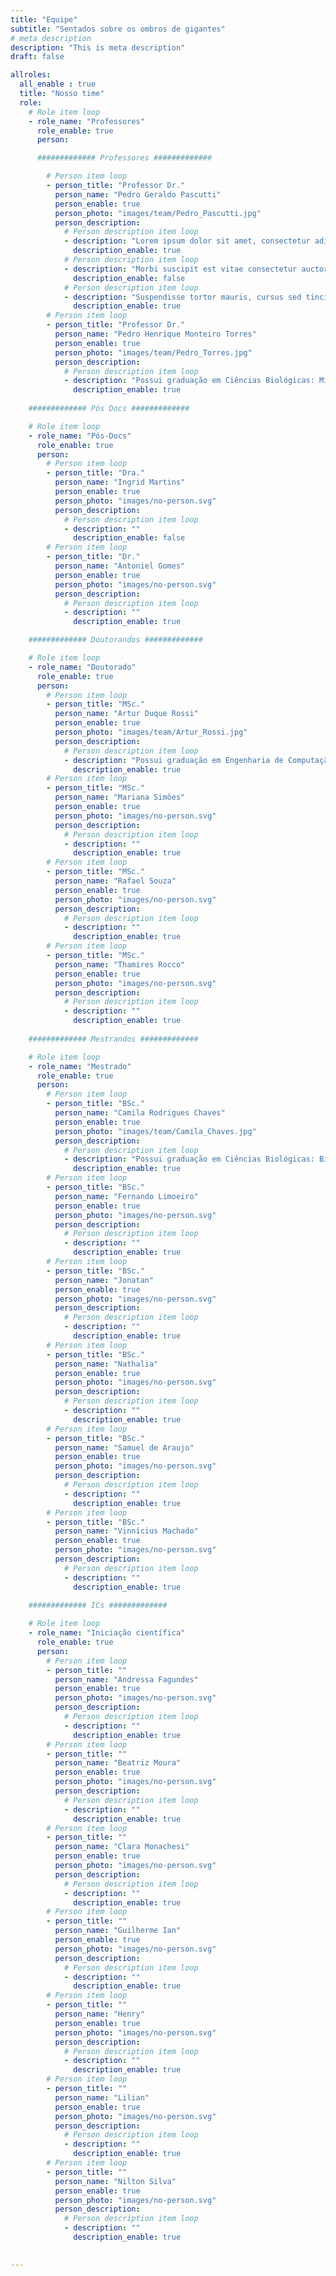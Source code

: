```yaml
---
title: "Equipe"
subtitle: "Sentados sobre os ombros de gigantes"
# meta description
description: "This is meta description"
draft: false

allroles:
  all_enable : true
  title: "Nosso time"
  role:
    # Role item loop
    - role_name: "Professores"
      role_enable: true
      person:

      ############# Professores #############

        # Person item loop
        - person_title: "Professor Dr."
          person_name: "Pedro Geraldo Pascutti"
          person_enable: true
          person_photo: "images/team/Pedro_Pascutti.jpg"
          person_description:
            # Person description item loop
            - description: "Lorem ipsum dolor sit amet, consectetur adipiscing elit. Etiam pellentesque a lectus id congue. In eu dolor nunc. Mauris vitae eros quis quam iaculis vestibulum nec sit amet justo. Proin elementum accumsan leo. Sed sit amet elit vitae neque aliquam viverra sit amet nec magna. Nunc rhoncus volutpat magna sed tempus. Maecenas vitae urna iaculis, hendrerit felis a, feugiat orci. Sed in lacus eget arcu mollis condimentum in vehicula lectus. Quisque ultricies libero sit amet sodales pretium. Curabitur eu luctus lorem. Vestibulum non eros molestie, bibendum tortor ut, pharetra augue. Donec non diam a nunc venenatis gravida vel non erat. Nullam feugiat, quam at hendrerit sollicitudin, est urna efficitur justo, eu mattis quam nulla ut diam. Praesent vel massa at odio luctus ornare."
              description_enable: true
            # Person description item loop
            - description: "Morbi suscipit est vitae consectetur auctor. Donec libero lacus, convallis vel urna vitae, aliquam maximus lectus. Pellentesque tempor euismod facilisis. Aliquam facilisis, turpis maximus fringilla pellentesque, justo magna vulputate ipsum, aliquam aliquam mauris libero at dolor. Morbi ligula tortor, pharetra mollis augue vel, pharetra porttitor sapien. Suspendisse convallis elit ut magna tincidunt, eget dapibus augue finibus. Cras elementum, nunc vel ornare mattis, sapien quam efficitur nibh, quis feugiat mi justo eu tortor. Curabitur vel tellus et diam consectetur tincidunt."
              description_enable: false
            # Person description item loop
            - description: "Suspendisse tortor mauris, cursus sed tincidunt eget, condimentum eu velit. Sed euismod, metus vitae laoreet luctus, enim augue viverra dolor, in faucibus felis lorem ac augue. Proin eget nisi a ipsum vestibulum aliquet. Aliquam cursus volutpat ligula. Nulla facilisi. Pellentesque augue erat, aliquam vel quam aliquet, tempor fringilla turpis. Fusce sodales dui id lectus congue aliquam. Nam ac molestie purus. Mauris mollis metus sed quam pulvinar viverra. Phasellus eget tristique velit, quis gravida elit."
              description_enable: true
        # Person item loop
        - person_title: "Professor Dr."
          person_name: "Pedro Henrique Monteiro Torres"
          person_enable: true
          person_photo: "images/team/Pedro_Torres.jpg"
          person_description: 
            # Person description item loop
            - description: "Possui graduação em Ciências Biológicas: Microbiologia e Imunologia (2005-2008), Mestrado em Biofísica (2009) e Doutorado em Biofísica (2014) pela Universidade Federal do Rio de Janeiro. Tem experiência na área de Microbiologia, Bioquímica e Biofísica, atuando principalmente nas área de biologia estrutural computacional, desenho de fármacos assistido por computador e bioinformática. Foi professor substituto na Universidade do Estado do Rio de Janeiro e professor convidado na Universidade Federal do Rio de Janeiro e na Fundação Oswaldo Cruz (Fiocruz). Também na Fiocruz, trabalhou como pesquisador do Programa de Computação Científica (2016-2018). Atuou como pesquisador associado no Departamento de Bioquímica da Universidade de Cambridge (2018-2020). Atualmente é professor do Instituto de Bíofísica Carlos Chagas Filho - Universidade Federal do Rio de Janeiro"
              description_enable: true
    
    ############# Pós Docs #############

    # Role item loop
    - role_name: "Pós-Docs"
      role_enable: true
      person:
        # Person item loop
        - person_title: "Dra."
          person_name: "Ingrid Martins"
          person_enable: true
          person_photo: "images/no-person.svg"
          person_description:
            # Person description item loop
            - description: ""
              description_enable: false
        # Person item loop
        - person_title: "Dr."
          person_name: "Antoniel Gomes"
          person_enable: true
          person_photo: "images/no-person.svg"
          person_description:
            # Person description item loop
            - description: ""
              description_enable: true

    ############# Doutorandos #############

    # Role item loop
    - role_name: "Doutorado"
      role_enable: true
      person:
        # Person item loop
        - person_title: "MSc."
          person_name: "Artur Duque Rossi"
          person_enable: true
          person_photo: "images/team/Artur_Rossi.jpg"
          person_description:
            # Person description item loop
            - description: "Possui graduação em Engenharia de Computação (2010-2014) pela Universidade Católica de Petrópolis e em Tecnologia da Informação e Comunicação (2010-2013) pela FAETERJ - Petrópolis e Mestrado em Modelagem Computacional (2017) pela Universidade Federal de Juiz de Fora. Possui experiência em Bioinformática e Biologia computactional com ênfase na área de predição de estruturas proteicas por comparação e em inteligência artificial, tendo atuado na construção de parte do workflow científico MHOLline 2.0 (www.mholline2.lncc.br). Atualmente é Doutorando em Biofísica pela Universidade Federal do Rio de Janeiro, possuindo como tema de pesquisa a criação de uma inteligência artificial para gerar um consenso dos resultados dos programas de docagem molecular."
              description_enable: true
        # Person item loop
        - person_title: "MSc."
          person_name: "Mariana Simões"
          person_enable: true
          person_photo: "images/no-person.svg"
          person_description:
            # Person description item loop
            - description: ""
              description_enable: true
        # Person item loop
        - person_title: "MSc."
          person_name: "Rafael Souza"
          person_enable: true
          person_photo: "images/no-person.svg"
          person_description:
            # Person description item loop
            - description: ""
              description_enable: true
        # Person item loop
        - person_title: "MSc."
          person_name: "Thamires Rocco"
          person_enable: true
          person_photo: "images/no-person.svg"
          person_description:
            # Person description item loop
            - description: ""
              description_enable: true
    
    ############# Mestrandos #############

    # Role item loop
    - role_name: "Mestrado"
      role_enable: true
      person:
        # Person item loop
        - person_title: "BSc."
          person_name: "Camila Rodrigues Chaves"
          person_enable: true
          person_photo: "images/team/Camila_Chaves.jpg"
          person_description:
            # Person description item loop
            - description: "Possui graduação em Ciências Biológicas: Biofísica, com ênfase em biofísica molecular e bioinformática (2018-2021), pela Universidade Federal do Rio de Janeiro (UFRJ), com experiência em pesquisa nas áreas de bioinformática, biologia computacional estrutural, bioenergética e metabolismo. Atualmente é aluna de mestrado do Programa de Pós-Graduação em Ciências Biológicas: Biofísica da UFRJ, utilizando a modelagem de redes metabólicas como ferramenta para identificação de novos alvos de intervenção farmacológica contra doenças infecciosas. Possui interesse em modelagem matemática e computacional de sistemas biológicos, planejamento de fármacos assistido por computador e ciência aberta."
              description_enable: true
        # Person item loop
        - person_title: "BSc."
          person_name: "Fernando Limoeiro"
          person_enable: true
          person_photo: "images/no-person.svg"
          person_description:
            # Person description item loop
            - description: ""
              description_enable: true
        # Person item loop
        - person_title: "BSc."
          person_name: "Jonatan"
          person_enable: true
          person_photo: "images/no-person.svg"
          person_description:
            # Person description item loop
            - description: ""
              description_enable: true
        # Person item loop
        - person_title: "BSc."
          person_name: "Nathalia"
          person_enable: true
          person_photo: "images/no-person.svg"
          person_description:
            # Person description item loop
            - description: ""
              description_enable: true
        # Person item loop
        - person_title: "BSc."
          person_name: "Samuel de Araujo"
          person_enable: true
          person_photo: "images/no-person.svg"
          person_description:
            # Person description item loop
            - description: ""
              description_enable: true
        # Person item loop
        - person_title: "BSc."
          person_name: "Vinnícius Machado"
          person_enable: true
          person_photo: "images/no-person.svg"
          person_description:
            # Person description item loop
            - description: ""
              description_enable: true
    
    ############# ICs #############

    # Role item loop
    - role_name: "Iniciação científica"
      role_enable: true
      person:
        # Person item loop
        - person_title: ""
          person_name: "Andressa Fagundes"
          person_enable: true
          person_photo: "images/no-person.svg"
          person_description:
            # Person description item loop
            - description: ""
              description_enable: true
        # Person item loop
        - person_title: ""
          person_name: "Beatriz Moura"
          person_enable: true
          person_photo: "images/no-person.svg"
          person_description:
            # Person description item loop
            - description: ""
              description_enable: true
        # Person item loop
        - person_title: ""
          person_name: "Clara Monachesi"
          person_enable: true
          person_photo: "images/no-person.svg"
          person_description:
            # Person description item loop
            - description: ""
              description_enable: true
        # Person item loop
        - person_title: ""
          person_name: "Guilherme Ian"
          person_enable: true
          person_photo: "images/no-person.svg"
          person_description:
            # Person description item loop
            - description: ""
              description_enable: true
        # Person item loop
        - person_title: ""
          person_name: "Henry"
          person_enable: true
          person_photo: "images/no-person.svg"
          person_description:
            # Person description item loop
            - description: ""
              description_enable: true
        # Person item loop
        - person_title: ""
          person_name: "Lilian"
          person_enable: true
          person_photo: "images/no-person.svg"
          person_description:
            # Person description item loop
            - description: ""
              description_enable: true
        # Person item loop
        - person_title: ""
          person_name: "Nilton Silva"
          person_enable: true
          person_photo: "images/no-person.svg"
          person_description:
            # Person description item loop
            - description: ""
              description_enable: true
        

---
```

